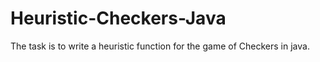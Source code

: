 # Heuristic-Checkers-Java
The task is to write a heuristic function for the game of Checkers in java.
